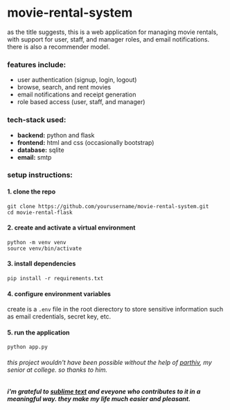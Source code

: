 # movie-rental-system





as the title suggests, this is a web application for managing movie rentals, with support for user, staff, and manager roles, and email notifications. there is also a recommender model.

### features include:
- user authentication (signup, login, logout)
- browse, search, and rent movies
- email notifications and receipt generation
- role based access (user, staff, and manager)

### tech-stack used:
- __backend:__ python and flask
- __frontend:__ html and css (occasionally bootstrap)
- __database:__ sqlite
- __email:__ smtp

### setup instructions:

#### 1. clone the repo
```
git clone https://github.com/yourusername/movie-rental-system.git
cd movie-rental-flask
```

#### 2. create and activate a virtual environment
```
python -m venv venv
source venv/bin/activate
```

#### 3. install dependencies
```
pip install -r requirements.txt
```

#### 4. configure environment variables
create is a `.env` file in the root dierectory to store sensitive information such as email credentials, secret key, etc.

#### 5. run the application
```
python app.py
```

###### _this project wouldn't have been possible without the help of [parthiv](https://github.com/blip100), my senior at college. so thanks to him._
##### _i'm grateful to [sublime text](https://www.sublimetext.com/3) and eveyone who contributes to it in a meaningful way. they make my life much easier and pleasant._

